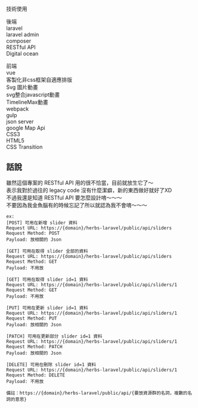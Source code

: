 技術使用<br>

後端<br>
laravel<br>
laravel admin<br>
composer<br>
RESTful API<br>
Digital ocean<br>


前端<br>
vue<br>
客製化非css框架自適應排版<br>
Svg 圖片動畫<br>
svg整合javascript動畫<br>
TimelineMax動畫<br>
webpack<br>
gulp<br>
json server<br>
google Map Api<br>
CSS3<br>
HTML5<br>
CSS Transition<br>



## 話說

雖然這個專案的 RESTful API 用的很不恰當，目前就放生它了～   
表示我對於過往的 legacy code 沒有什麼潔癖，新的東西做好就好了XD  
不過我還是知道 RESTful API 要怎麼設計唷～～～   
不要因為我金魚腦有的時候忘記了所以就認為我不會唷～～～

```
ex:
[POST] 可用在新增 slider 資料
Request URL: https://{domain}/herbs-laravel/public/api/sliders
Request Method: POST
Payload: 放相關的 Json

[GET] 可用在取得 slider 全部的資料
Request URL: https://{domain}/herbs-laravel/public/api/sliders
Request Method: GET
Payload: 不用放

[GET] 可用在取得 slider id=1 資料
Request URL: https://{domain}/herbs-laravel/public/api/sliders/1
Request Method: GET
Payload: 不用放

[PUT] 可用在更新 slider id=1 資料
Request URL: https://{domain}/herbs-laravel/public/api/sliders/1
Request Method: PUT
Payload: 放相關的 Json

[PATCH] 可用在更新部分 slider id=1 資料
Request URL: https://{domain}/herbs-laravel/public/api/sliders/1
Request Method: PATCH
Payload: 放相關的 Json

[DELETE] 可用在刪除 slider id=1 資料
Request URL: https://{domain}/herbs-laravel/public/api/sliders/1
Request Method: DELETE
Payload: 不用放

備註：https://{domain}/herbs-laravel/public/api/{要放資源群的名詞，複數的名詞的意思}
```
